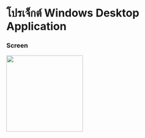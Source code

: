 #  โปรเจ็กต์ Windows Desktop Application 

###  Screen

<img src="https://github.com/user-attachments/assets/45e82802-af50-4360-852a-c26c56a03838" width="200">


